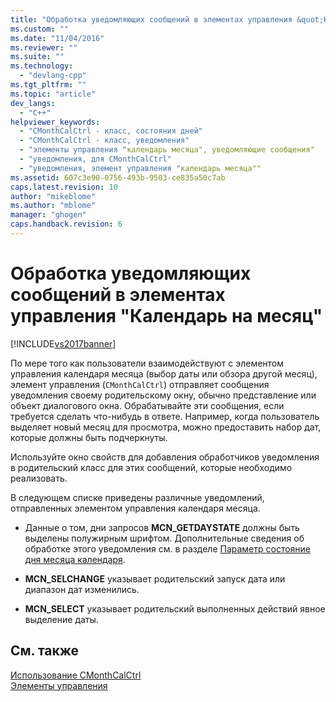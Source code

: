 ```yaml
---
title: "Обработка уведомляющих сообщений в элементах управления &quot;Календарь на месяц&quot; | Microsoft Docs"
ms.custom: ""
ms.date: "11/04/2016"
ms.reviewer: ""
ms.suite: ""
ms.technology: 
  - "devlang-cpp"
ms.tgt_pltfrm: ""
ms.topic: "article"
dev_langs: 
  - "C++"
helpviewer_keywords: 
  - "CMonthCalCtrl - класс, состояния дней"
  - "CMonthCalCtrl - класс, уведомления"
  - "элементы управления "календарь месяца", уведомляющие сообщения"
  - "уведомления, для CMonthCalCtrl"
  - "уведомления, элемент управления "календарь месяца""
ms.assetid: 607c3e90-0756-493b-9503-ce835a50c7ab
caps.latest.revision: 10
author: "mikeblome"
ms.author: "mblome"
manager: "ghogen"
caps.handback.revision: 6
---
```

# Обработка уведомляющих сообщений в элементах управления &quot;Календарь на месяц&quot;
[!INCLUDE[vs2017banner](../assembler/inline/includes/vs2017banner.md)]

По мере того как пользователи взаимодействуют с элементом управления календаря месяца \(выбор даты или обзора другой месяц\), элемент управления \(`CMonthCalCtrl`\) отправляет сообщения уведомления своему родительскому окну, обычно представление или объект диалогового окна.  Обрабатывайте эти сообщения, если требуется сделать что\-нибудь в ответе.  Например, когда пользователь выделяет новый месяц для просмотра, можно предоставить набор дат, которые должны быть подчеркнуты.  
  
 Используйте окно свойств для добавления обработчиков уведомления в родительский класс для этих сообщений, которые необходимо реализовать.  
  
 В следующем списке приведены различные уведомлений, отправленных элементом управления календаря месяца.  
  
-   Данные о том, дни запросов **MCN\_GETDAYSTATE** должны быть выделены полужирным шрифтом.  Дополнительные сведения об обработке этого уведомления см. в разделе [Параметр состояние дня месяца календаря](../mfc/setting-the-day-state-of-a-month-calendar-control.md).  
  
-   **MCN\_SELCHANGE** указывает родительский запуск дата или диапазон дат изменились.  
  
-   **MCN\_SELECT** указывает родительский выполненных действий явное выделение даты.  
  
## См. также  
 [Использование CMonthCalCtrl](../Topic/Using%20CMonthCalCtrl.md)   
 [Элементы управления](../mfc/controls-mfc.md)